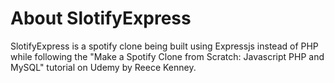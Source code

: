 # About SlotifyExpress
SlotifyExpress is a spotify clone being built using Expressjs instead of PHP while following the "Make a Spotify Clone from Scratch: Javascript PHP and MySQL" tutorial on Udemy by Reece Kenney.

